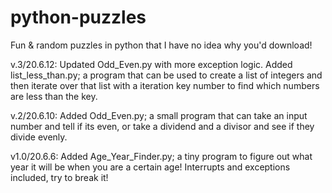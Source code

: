 # python-puzzles
Fun &amp; random puzzles in python that I have no idea why you'd download!

v.3/20.6.12: Updated Odd_Even.py with more exception logic. Added list_less_than.py; a program that can be used to create a list of integers and then iterate over that list with a iteration key number to find which numbers are less than the key.

v.2/20.6.10: Added Odd_Even.py; a small program that can take an input number and tell if its even, or take a dividend and a divisor and see if they divide evenly.

v1.0/20.6.6: Added Age_Year_Finder.py; a tiny program to figure out what year it will be when you are a certain age! Interrupts and exceptions included, try to break it!
